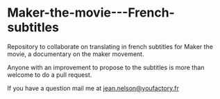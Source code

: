 # Maker-the-movie---French-subtitles
Repository to collaborate on translating in french subtitles for Maker the movie, a documentary on the maker movement. 

Anyone with an improvement to propose to the subtitles is more than welcome to do a pull request. 

If you have a question mail me at jean.nelson@youfactory.fr
